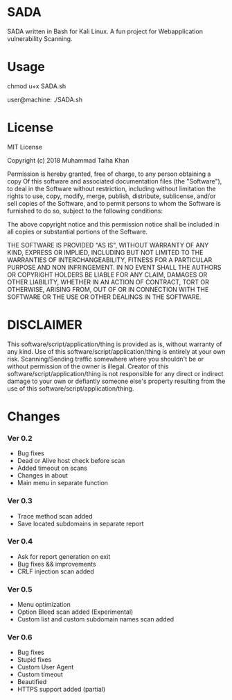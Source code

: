 # SADA
SADA written in Bash for Kali Linux. A fun project for Webapplication vulnerability Scanning.

# Usage

chmod u+x SADA.sh

user@machine: ./SADA.sh

# License
MIT License

Copyright (c) 2018 Muhammad Talha Khan

Permission is hereby granted, free of charge, to any person obtaining a copy
Of this software and associated documentation files (the "Software"), to deal
in the Software without restriction, including without limitation the rights
to use, copy, modify, merge, publish, distribute, sublicense, and/or sell
copies of the Software, and to permit persons to whom the Software is
furnished to do so, subject to the following conditions:

The above copyright notice and this permission notice shall be included in all
copies or substantial portions of the Software.

THE SOFTWARE IS PROVIDED "AS IS", WITHOUT WARRANTY OF ANY KIND, EXPRESS OR
IMPLIED, INCLUDING BUT NOT LIMITED TO THE WARRANTIES OF INTERCHANGEABILITY,
FITNESS FOR A PARTICULAR PURPOSE AND NON INFRINGEMENT. IN NO EVENT SHALL THE
AUTHORS OR COPYRIGHT HOLDERS BE LIABLE FOR ANY CLAIM, DAMAGES OR OTHER
LIABILITY, WHETHER IN AN ACTION OF CONTRACT, TORT OR OTHERWISE, ARISING FROM,
OUT OF OR IN CONNECTION WITH THE SOFTWARE OR THE USE OR OTHER DEALINGS IN THE
SOFTWARE.

# DISCLAIMER
This software/script/application/thing is provided as is, without warranty of any kind. Use of this software/script/application/thing is entirely at your own risk. Scanning/Sending traffic somewhere where you shouldn't be or without permission of the owner is illegal. Creator of this software/script/application/thing is not responsible for any direct or indirect damage to your own or defiantly someone else's property resulting from the use of this software/script/application/thing.

# Changes
### Ver 0.2
+ Bug fixes
+ Dead or Alive host check before scan
+ Added timeout on scans
+ Changes in about
+ Main menu in separate function

### Ver 0.3
+ Trace method scan added
+ Save located subdomains in separate report

### Ver 0.4
+ Ask for report generation on exit
+ Bug fixes && improvements
+ CRLF injection scan added

### Ver 0.5
+ Menu optimization
+ Option Bleed scan added (Experimental)
+ Custom list and custom subdomain names scan added

### Ver 0.6
+ Bug fixes
+ Stupid fixes
+ Custom User Agent
+ Custom timeout
+ Beautified
+ HTTPS support added (partial)
